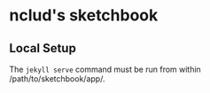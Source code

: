 # nclud's sketchbook

## Local Setup 

The `jekyll serve` command must be run from within /path/to/sketchbook/app/.
